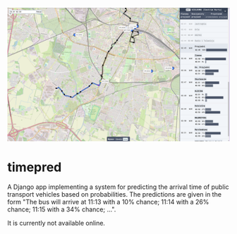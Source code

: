 ![](./docs/timepred.png)

timepred
========

A Django app implementing a system for predicting the arrival time of public transport vehicles based on probabilities. The predictions are given in the form "The bus will arrive at 11:13 with a 10% chance; 11:14 with a 26% chance; 11:15 with a 34% chance; ...".

It is currently not available online.
